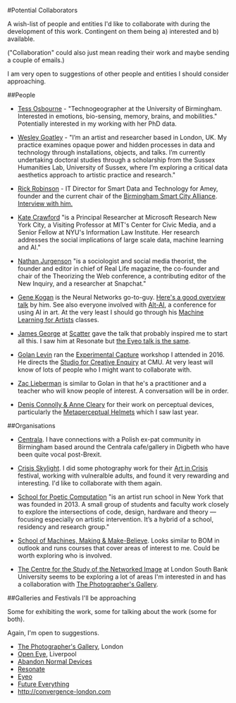 #Potential Collaborators

A wish-list of people and entities I'd like to collaborate with during the development of this work. Contingent on them being a) interested and b) available. 

("Collaboration" could also just mean reading their work and maybe sending a couple of emails.)

I am very open to suggestions of other people and entities I should consider approaching. 

##People

* [Tess Osbourne](http://www.birmingham.ac.uk/schools/gees/people/dr-students/osborne-tess.aspx) - "Technogeographer at the University of Birmingham. Interested in emotions, bio-sensing, memory, brains, and mobilities." Potentially interested in my working with her PhD data. 

* [Wesley Goatley](http://www.wesleygoatley.com/about) - "I’m an artist and researcher based in London, UK. My practice examines opaque power and hidden processes in data and technology through installations, objects, and talks.  I’m currently undertaking doctoral studies through a scholarship from the Sussex Humanities Lab,  University of Sussex, where I’m exploring a critical data aesthetics approach to artistic practice and research."

* [Rick Robinson](https://theurbantechnologist.com) - IT Director for Smart Data and Technology for Amey, founder and the current chair of the [Birmingham Smart City Alliance](https://birminghamsmartcityalliance.wordpress.com). 
[Interview with him.](https://www.newcivilengineer.com/latest/nce-live/project-profile-smart-infrastructure/10008429.article) 

* [Kate Crawford](http://www.katecrawford.net) "is a Principal Researcher at Microsoft Research New York City, a Visiting Professor at MIT's Center for Civic Media, and a Senior Fellow at NYU's Information Law Institute. Her research addresses the social implications of large scale data, machine learning and AI."

*	[Nathan Jurgenson](http://nathanjurgenson.com) "is a sociologist and social media theorist, the founder and editor in chief of Real Life magazine, the co-founder and chair of the Theorizing the Web conference, a contributing editor of the New Inquiry, and a researcher at Snapchat." 

* [Gene Kogan](http://www.genekogan.com) is the Neural Networks go-to-guy. [Here's a good overview talk](https://vimeo.com/180044029) by him. See also everyone involved with [Alt-AI](http://alt-ai.net), a conference for using AI in art. At the very least I should go through his [Machine Learning for Artists](http://ml4a.github.io/classes/itp-S16/) classes.

*	[James George](http://jamesgeorge.org/) at [Scatter](http://scatter.nyc) gave the talk that probably inspired me to start all this. I saw him at Resonate but [the Eyeo talk is the same](https://vimeo.com/134973504). 

*	[Golan Levin](http://www.flong.com) ran the [Experimental Capture](http://golancourses.net/capture2016/) workshop I attended in 2016. He directs the [Studio for Creative Enquiry](http://studioforcreativeinquiry.org) at CMU. At very least will know of lots of people who I might want to collaborate with. 

* [Zac Lieberman](http://thesystemis.com/about/) is similar to Golan in that he's a practitioner and a teacher who will know people of interest. A conversation will be in order.

* [Denis Connolly & Anne Cleary](http://www.connolly-cleary.com) for their work on perceptual devices, particularly the [Metaperceptual Helmets](http://www.connolly-cleary.com/Home/helmets.html) which I saw last year. 

##Organisations

* [Centrala](http://centrala-space.org.uk). I have connections with a Polish ex-pat community in Birmingham based around the Centrala cafe/gallery in Digbeth who have been quite vocal post-Brexit.

* [Crisis Skylight](http://www.crisis.org.uk/pages/crisis-skylight-birmingham.html). I did some photography work for their [Art in Crisis](http://www.crisis.org.uk/pages/art-in-crisis-birmingham.html) festival, working with vulneralble adults, and found it very rewarding and interesting. I'd like to collaborate with them again.

* [School for Poetic Computation](http://sfpc.io) "is an artist run school in New York that was founded in 2013. A small group of students and faculty work closely to explore the intersections of code, design, hardware and theory — focusing especially on artistic intervention. It’s a hybrid of a school, residency and research group."

* [School of Machines, Making & Make-Believe](http://schoolofma.org). Looks similar to BOM in outlook and runs courses that cover areas of interest to me. Could be worth exploring who is involved. 

*	[The Centre for the Study of the Networked Image](http://www.centreforthestudyof.net) at London South Bank University seems to be exploring a lot of areas I'm interested in and has a collaboration with [The Photographer's Gallery](http://thephotographersgallery.org.uk). 


##Galleries and Festivals I'll be approaching

Some for exhibiting the work, some for talking about the work (some for both). 

Again, I'm open to suggestions.

*	[The Photographer's Gallery](http://thephotographersgallery.org.uk), London
* [Open Eye](http://openeye.org.uk), Liverpool
* [Abandon Normal Devices](http://www.andfestival.org.uk)
* [Resonate](http://resonate.io)
* [Eyeo](http://eyeofestival.com)
* [Future Everything](http://futureeverything.org)
* http://convergence-london.com

